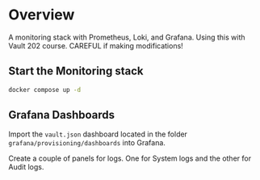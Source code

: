 # Overview

A monitoring stack with Prometheus, Loki, and Grafana. Using this with Vault 202 course. CAREFUL if making modifications!

## Start the Monitoring stack

```bash
docker compose up -d
```

## Grafana Dashboards

Import the `vault.json` dashboard located in the folder `grafana/provisioning/dashboards` into Grafana.

Create a couple of panels for logs. One for System logs and the other for Audit logs.

